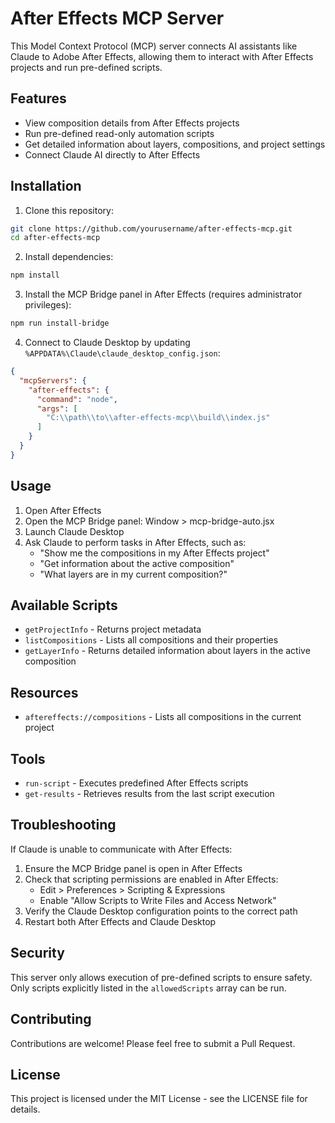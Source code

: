 # After Effects MCP Server

This Model Context Protocol (MCP) server connects AI assistants like Claude to Adobe After Effects, allowing them to interact with After Effects projects and run pre-defined scripts.

## Features

- View composition details from After Effects projects
- Run pre-defined read-only automation scripts
- Get detailed information about layers, compositions, and project settings
- Connect Claude AI directly to After Effects

## Installation

1. Clone this repository:
```bash
git clone https://github.com/yourusername/after-effects-mcp.git
cd after-effects-mcp
```

2. Install dependencies:
```bash
npm install
```

3. Install the MCP Bridge panel in After Effects (requires administrator privileges):
```bash
npm run install-bridge
```

4. Connect to Claude Desktop by updating `%APPDATA%\Claude\claude_desktop_config.json`:
```json
{
  "mcpServers": {
    "after-effects": {
      "command": "node",
      "args": [
        "C:\\path\\to\\after-effects-mcp\\build\\index.js"
      ]
    }
  }
}
```

## Usage

1. Open After Effects
2. Open the MCP Bridge panel: Window > mcp-bridge-auto.jsx
3. Launch Claude Desktop
4. Ask Claude to perform tasks in After Effects, such as:
   - "Show me the compositions in my After Effects project"
   - "Get information about the active composition"
   - "What layers are in my current composition?"

## Available Scripts

- `getProjectInfo` - Returns project metadata
- `listCompositions` - Lists all compositions and their properties
- `getLayerInfo` - Returns detailed information about layers in the active composition

## Resources
- `aftereffects://compositions` - Lists all compositions in the current project

## Tools
- `run-script` - Executes predefined After Effects scripts
- `get-results` - Retrieves results from the last script execution

## Troubleshooting

If Claude is unable to communicate with After Effects:
1. Ensure the MCP Bridge panel is open in After Effects
2. Check that scripting permissions are enabled in After Effects:
   - Edit > Preferences > Scripting & Expressions
   - Enable "Allow Scripts to Write Files and Access Network"
3. Verify the Claude Desktop configuration points to the correct path
4. Restart both After Effects and Claude Desktop

## Security

This server only allows execution of pre-defined scripts to ensure safety. Only scripts explicitly listed in the `allowedScripts` array can be run.

## Contributing

Contributions are welcome! Please feel free to submit a Pull Request.

## License

This project is licensed under the MIT License - see the LICENSE file for details.
